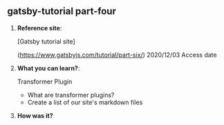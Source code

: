 ## gatsby-tutorial part-four

1.  **Reference site**: 

    [Gatsby tutorial site]

    (https://www.gatsbyjs.com/tutorial/part-six/)  2020/12/03 Access date

2.  **What you can learn?**:

    Transformer Plugin

    - What are transformer plugins?
    - Create a list of our site's markdown files

3.  **How was it?**

    